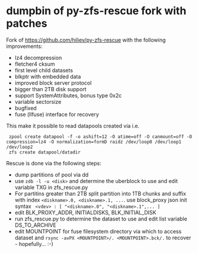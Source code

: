 # dumpbin of py-zfs-rescue fork with patches

Fork of https://github.com/hiliev/py-zfs-rescue with the following improvements:

 * lz4 decompression
 * fletcher4 cksum
 * first level child datasets
 * blkptr with embedded data
 * improved block server protocol
 * bigger than 2TB disk support
 * support SystemAttributes, bonus type 0x2c
 * variable sectorsize
 * bugfixed
 * fuse (llfuse) interface for recovery

This make it possible to read datapools created via i.e.

     zpool create datapool -f -o ashift=12 -O atime=off -O canmount=off -O compression=lz4 -O normalization=formD raidz /dev/loop0 /dev/loop1 /dev/loop2
     zfs create datapool/datadir


Rescue is done via the following steps:
 * dump partitions of pool via dd 
 * use `zdb -l -u <disk>` and determine the uberblock to use and edit variable TXG in zfs_rescue.py 
 * For partitins greater than 2TB split partition into 1TB chunks and suffix with index `<diskname>.0, <diskname>.1, ...`. use block_proxy json init syntax ` <vdev> : [ "<diskname>.0", "<diskname>.1",... ]`
 * edit BLK_PROXY_ADDR, INITIALDISKS, BLK_INITIAL_DISK
 * run zfs_rescue.py to determine the dataset to use and edit list variable DS_TO_ARCHIVE
 * edit MOUNTPOINT for fuse filesystem directory via which to access dataset and `rsync -avPX <MOUNTPOINT>/. <MOUNTPOINT>.bck/.` to recover - hopefully... :-)
 
 
